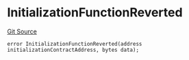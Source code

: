 # InitializationFunctionReverted
[Git Source](https://github.com/thrackle-io/tron/blob/50727ee9211084f05b8690e3435981873338f44e/src/client/token/handler/diamond/HandlerDiamondLib.sol)


```solidity
error InitializationFunctionReverted(address initializationContractAddress, bytes data);
```

